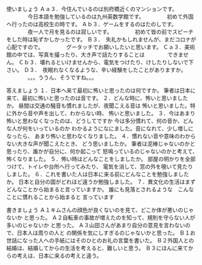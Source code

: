 使いましょう
Ａａ３．今住んでいるのは別府橋近くのマンションです。
　　　　今日本語を勉強しているのは九州英数学館です。
　　　　初めて外国へ行ったのは高校生の時です。
Ａｂ３．ゲームをするのはたのしです。
　　　　夜一人で月を見るのは寂しいです。
　　　　初めて皆の前でスピーチをした時は恥ずかしかったです。
Ｂ３．　失礼かもしれませんが、まだコロナが心配ですので。
　　　　グータッチでお願いしたいと思います。
Ｃａ３．美術館の中では、写真を撮ったり、大き声で話たりすることは
　　　　できません。
Ｃｂ３．壊れるといけませんから、電気をつけたり、けしたりしないで下さい。
Ｄ３．　夜眠れなくなるような、辛い経験をしたことがありますか。
　　　　。。。ううん、そうですね。。。

答えましょう
１．日本へ来て最初に怖いと思ったのは何ですか。
筆者は日本に来て、最初に怖いと思ったのは音です。
２．どんな時に、怖いと思いましたか。
昼間は交通の騒音も慣れましたが、夜聞こえる音は
怖いと思いました。特に外から音や声を出して、わからない時、
怖いと思いました。
３．今はあまり怖いと思わなくなったのは、どうしてですか
今は多分慣れて、何の音か、どんな人が何をいっているのか
わかるようになにました。音になれて、少し増しになったら、
あまり怖いと思わなくなりました。
４．慣れない音や意味のわからない大きな声が聞こえたとき、
どう思いましたか。
筆者は泥棒じゃないのかと思ったり、誰かが自分に、何か起こって
怒鳴っているのじゃないのかと考えて、怖くなりました。
５．怖い時はどんなことをしましたか。
部屋の明かりを全部つけて、トイレや台所へ行ってみたり、
電気を消して、窓の外を覗いて見たりしました。
６．これを書いた人は日本に来る前にどんなことを勉強しましたか。
日本と自分の国がどれほど違うか勉強しました。
７．異文化の生活はまずどんなことから始まると言っていますか。
誰にも見落とされるような　こんなことに慣れることから始まると
言っています

書きましょう
Ａ１キムさんの顔色が良くないのを見て、どこか体が悪いのじゃないか
と思った。
Ａ２自転車の事故が増えたのを知って、規則を守らない人が多いのじゃないか
と思った。
Ａ３山田さんがあまり自分の意見を言わないので、日本人は周りの人と
の関係を気にしすぎるのじゃないかと思った。
Ｂ１お世話になった人への手紙にはそのひとのお礼の言葉を書いた。
Ｂ２外国人との結婚は、結婚してからの生活を考えると、難しいと思う。
Ｂ３にほんに来てからの考えは、日本に来るの考えと違う。
